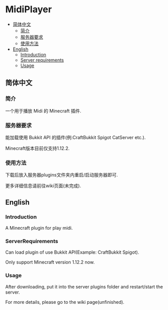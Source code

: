 # MidiPlayer
- [简体中文](#简体中文)
    - [简介](#简介)
    - [服务器要求](#服务器要求)
    - [使用方法](#使用方法)
- [English](#English)
    - [Introduction](#Introduction)
    - [Server requirements](#ServerRequirements)
    - [Usage](#Usage)

## 简体中文

### 简介

一个用于播放 Midi 的 Minecraft 插件.

### 服务器要求

能加载使用 Bukkit API 的插件(例:CraftBukkit Spigot CatServer etc.).

Minecraft版本目前仅支持1.12.2.

### 使用方法

下载后放入服务器plugins文件夹内重启/启动服务器即可.

更多详细信息请前往wiki页面(未完成).

## English

### Introduction

A Minecraft plugin for play midi.

### ServerRequirements

Can load plugin of use Bukkit API(Example: CraftBukkit Spigot).

Only support Minecraft version 1.12.2 now.

### Usage

After downloading, put it into the server plugins folder and restart/start the server.

For more details, please go to the wiki page(unfinished).


